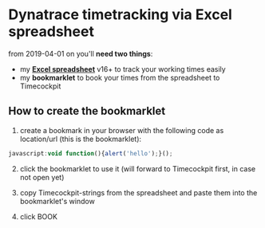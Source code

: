 # Dynatrace timetracking via Excel spreadsheet

from 2019-04-01 on you'll **need two things**:
- my [**Excel spreadsheet**](./spreadsheet/spreadsheet.xlsx) v16+ to track your working times easily
- my **bookmarklet** to book your times from the spreadsheet to Timecockpit

## How to create the bookmarklet

1) create a bookmark in your browser with the following code as location/url (this is the bookmarklet):
 ```javascript
 javascript:void function(){alert('hello');}();
 ```

2) click the bookmarklet to use it (will forward to Timecockpit first, in case not open yet)

3) copy Timecockpit-strings from the spreadsheet and paste them into the bookmarklet's window

4) click BOOK
